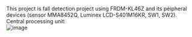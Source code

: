 This project is fall detection project using FRDM-KL46Z and its pẻipheral devices (sensor MMA8452Q, Luminex LCD-S401M16KR, SW1, SW2).  
Central processing unit:  
![image](https://github.com/user-attachments/assets/77c22b33-e4a4-49c9-9a15-997ec6822959)
